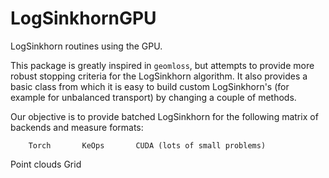 # LogSinkhornGPU

LogSinkhorn routines using the GPU. 

This package is greatly inspired in `geomloss`, but attempts to provide more robust stopping criteria for the LogSinkhorn algorithm. It also provides a basic class from which it is easy to build custom LogSinkhorn's (for example for unbalanced transport) by changing a couple of methods.

Our objective is to provide batched LogSinkhorn for the following matrix of backends and measure formats:

		Torch		KeOps		CUDA (lots of small problems)
Point clouds
Grid



